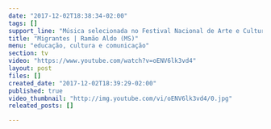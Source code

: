 ```yaml
---
date: "2017-12-02T18:38:34-02:00"
tags: []
support_line: "Música selecionada no Festival Nacional de Arte e Cultura da Reforma Agrária!"
title: "Migrantes | Ramão Aldo (MS)"
menu: "educação, cultura e comunicação"
section: tv
video: "https://www.youtube.com/watch?v=oENV6lk3vd4"
layout: post
files: []
created_date: "2017-12-02T18:39:29-02:00"
published: true
video_thumbnail: "http://img.youtube.com/vi/oENV6lk3vd4/0.jpg"
releated_posts: []

---
```

